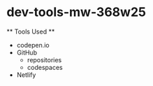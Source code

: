 # dev-tools-mw-368w25
** Tools Used **
* codepen.io
* GitHub
    * repositories
    * codespaces
* Netlify